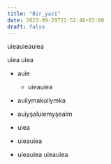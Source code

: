 ```yaml
---
title: "Bir_yazi"
date: 2023-09-29T22:52:46+03:00
draft: false
---
```


uieauieauiea

uiea
uiea
- auie
  - uieauiea
- auilymakuilymka
- auiyşaluiemyşealm

- uiea
- uieauiea
* uieauiea
uieauiea


